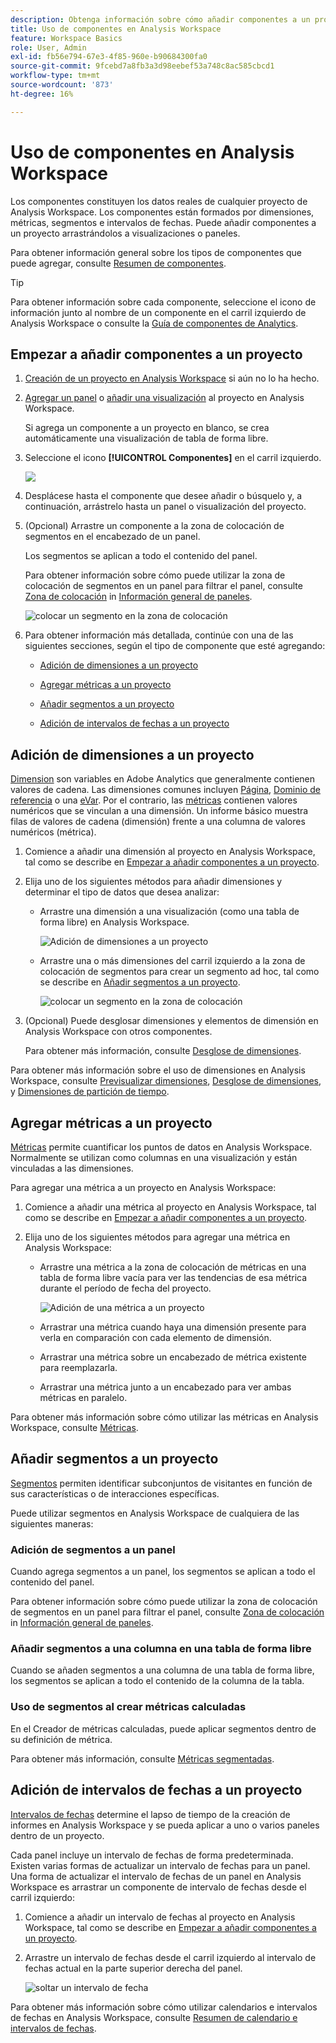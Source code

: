 ```yaml
---
description: Obtenga información sobre cómo añadir componentes a un proyecto en Analysis Workspace
title: Uso de componentes en Analysis Workspace
feature: Workspace Basics
role: User, Admin
exl-id: fb56e794-67e3-4f85-960e-b90684300fa0
source-git-commit: 9fcebd7a8fb3a3d98eebef53a748c8ac585cbcd1
workflow-type: tm+mt
source-wordcount: '873'
ht-degree: 16%

---
```


# Uso de componentes en Analysis Workspace

Los componentes constituyen los datos reales de cualquier proyecto de Analysis Workspace. Los componentes están formados por dimensiones, métricas, segmentos e intervalos de fechas. Puede añadir componentes a un proyecto arrastrándolos a visualizaciones o paneles.

Para obtener información general sobre los tipos de componentes que puede agregar, consulte [Resumen de componentes](/help/analyze/analysis-workspace/components/analysis-workspace-components.md).

>[!TIP]
>
>Para obtener información sobre cada componente, seleccione el icono de información junto al nombre de un componente en el carril izquierdo de Analysis Workspace o consulte la [Guía de componentes de Analytics](/help/components/home.md).

## Empezar a añadir componentes a un proyecto

1. [Creación de un proyecto en Analysis Workspace](/help/analyze/analysis-workspace/build-workspace-project/create-projects.md) si aún no lo ha hecho.

1. [Agregar un panel](/help/analyze/analysis-workspace/c-panels/panels.md) o [añadir una visualización](/help/analyze/analysis-workspace/visualizations/freeform-analysis-visualizations.md#add-visualizations-to-a-panel) al proyecto en Analysis Workspace.

   Si agrega un componente a un proyecto en blanco, se crea automáticamente una visualización de tabla de forma libre.

1. Seleccione el icono **[!UICONTROL Componentes]** en el carril izquierdo.

   ![](assets/build-components.png)

1. Desplácese hasta el componente que desee añadir o búsquelo y, a continuación, arrástrelo hasta un panel o visualización del proyecto.

1. (Opcional) Arrastre un componente a la zona de colocación de segmentos en el encabezado de un panel.

   Los segmentos se aplican a todo el contenido del panel.

   Para obtener información sobre cómo puede utilizar la zona de colocación de segmentos en un panel para filtrar el panel, consulte [Zona de colocación](/help/analyze/analysis-workspace/c-panels/panels.md#drop-zone) in [Información general de paneles](/help/analyze/analysis-workspace/c-panels/panels.md).

   ![colocar un segmento en la zona de colocación](assets/segment-dropzone.png)

1. Para obtener información más detallada, continúe con una de las siguientes secciones, según el tipo de componente que esté agregando:

   * [Adición de dimensiones a un proyecto](#add-dimensions-to-a-project)

   * [Agregar métricas a un proyecto](#add-metrics-to-a-project)

   * [Añadir segmentos a un proyecto](#add-segments-to-a-project)

   * [Adición de intervalos de fechas a un proyecto](#add-date-ranges-to-a-project)

## Adición de dimensiones a un proyecto

[Dimension](/help/components/dimensions/overview.md) son variables en Adobe Analytics que generalmente contienen valores de cadena. Las dimensiones comunes incluyen [Página](/help/components/dimensions/page.md), [Dominio de referencia](/help/components/dimensions/referring-domain.md) o una [eVar](/help/components/dimensions/evar.md). Por el contrario, las [métricas](/help/components/metrics/overview.md) contienen valores numéricos que se vinculan a una dimensión. Un informe básico muestra filas de valores de cadena (dimensión) frente a una columna de valores numéricos (métrica).

1. Comience a añadir una dimensión al proyecto en Analysis Workspace, tal como se describe en [Empezar a añadir componentes a un proyecto](#begin-adding-components-to-a-project).

1. Elija uno de los siguientes métodos para añadir dimensiones y determinar el tipo de datos que desea analizar:

   * Arrastre una dimensión a una visualización (como una tabla de forma libre) en Analysis Workspace.

     ![Adición de dimensiones a un proyecto](assets/add-dimensions.png)

   * Arrastre una o más dimensiones del carril izquierdo a la zona de colocación de segmentos para crear un segmento ad hoc, tal como se describe en [Añadir segmentos a un proyecto](#add-segments-to-a-project).

     ![colocar un segmento en la zona de colocación](assets/segment-dropzone.png)

1. (Opcional) Puede desglosar dimensiones y elementos de dimensión en Analysis Workspace con otros componentes.

   Para obtener más información, consulte [Desglose de dimensiones](/help/analyze/analysis-workspace/components/dimensions/t-breakdown-fa.md).

Para obtener más información sobre el uso de dimensiones en Analysis Workspace, consulte [Previsualizar dimensiones](/help/analyze/analysis-workspace/components/dimensions/view-dimensions.md), [Desglose de dimensiones](/help/analyze/analysis-workspace/components/dimensions/t-breakdown-fa.md), y [Dimensiones de partición de tiempo](/help/analyze/analysis-workspace/components/dimensions/time-parting-dimensions.md).

## Agregar métricas a un proyecto

[Métricas](/help/analyze/analysis-workspace/components/apply-create-metrics.md) permite cuantificar los puntos de datos en Analysis Workspace. Normalmente se utilizan como columnas en una visualización y están vinculadas a las dimensiones.

Para agregar una métrica a un proyecto en Analysis Workspace:

1. Comience a añadir una métrica al proyecto en Analysis Workspace, tal como se describe en [Empezar a añadir componentes a un proyecto](#begin-adding-components-to-a-project).

1. Elija uno de los siguientes métodos para agregar una métrica en Analysis Workspace:

   * Arrastre una métrica a la zona de colocación de métricas en una tabla de forma libre vacía para ver las tendencias de esa métrica durante el período de fecha del proyecto.

     ![Adición de una métrica a un proyecto](assets/add-metrics.png)

   * Arrastrar una métrica cuando haya una dimensión presente para verla en comparación con cada elemento de dimensión.

   * Arrastrar una métrica sobre un encabezado de métrica existente para reemplazarla.

   * Arrastrar una métrica junto a un encabezado para ver ambas métricas en paralelo.

Para obtener más información sobre cómo utilizar las métricas en Analysis Workspace, consulte [Métricas](/help/analyze/analysis-workspace/components/apply-create-metrics.md).

## Añadir segmentos a un proyecto

[Segmentos](/help/components/segmentation/seg-overview.md) permiten identificar subconjuntos de visitantes en función de sus características o de interacciones específicas.

Puede utilizar segmentos en Analysis Workspace de cualquiera de las siguientes maneras:

### Adición de segmentos a un panel

Cuando agrega segmentos a un panel, los segmentos se aplican a todo el contenido del panel.

Para obtener información sobre cómo puede utilizar la zona de colocación de segmentos en un panel para filtrar el panel, consulte [Zona de colocación](/help/analyze/analysis-workspace/c-panels/panels.md#drop-zone) in [Información general de paneles](/help/analyze/analysis-workspace/c-panels/panels.md).

### Añadir segmentos a una columna en una tabla de forma libre

Cuando se añaden segmentos a una columna de una tabla de forma libre, los segmentos se aplican a todo el contenido de la columna de la tabla.

### Uso de segmentos al crear métricas calculadas

En el Creador de métricas calculadas, puede aplicar segmentos dentro de su definición de métrica.

Para obtener más información, consulte [Métricas segmentadas](/help/components/c-calcmetrics/c-workflow/cm-workflow/c-build-metrics/metrics-with-segments.md).

## Adición de intervalos de fechas a un proyecto

[Intervalos de fechas](/help/analyze/analysis-workspace/components/calendar-date-ranges/custom-date-ranges.md) determine el lapso de tiempo de la creación de informes en Analysis Workspace y se pueda aplicar a uno o varios paneles dentro de un proyecto.

Cada panel incluye un intervalo de fechas de forma predeterminada. Existen varias formas de actualizar un intervalo de fechas para un panel. Una forma de actualizar el intervalo de fechas de un panel en Analysis Workspace es arrastrar un componente de intervalo de fechas desde el carril izquierdo:

1. Comience a añadir un intervalo de fechas al proyecto en Analysis Workspace, tal como se describe en [Empezar a añadir componentes a un proyecto](#begin-adding-components-to-a-project).

1. Arrastre un intervalo de fechas desde el carril izquierdo al intervalo de fechas actual en la parte superior derecha del panel.

   ![soltar un intervalo de fecha](assets/daterange-drop.png)

Para obtener más información sobre cómo utilizar calendarios e intervalos de fechas en Analysis Workspace, consulte [Resumen de calendario e intervalos de fechas](/help/analyze/analysis-workspace/components/calendar-date-ranges/calendar.md).

